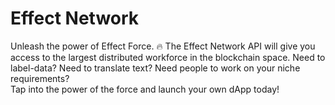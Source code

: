 # Effect Network

Unleash the power of Effect Force. 🔥
The Effect Network API will give you access to the largest distributed workforce in the blockchain space. 
Need to label-data? Need to translate text? Need people to work on your niche requirements?  
Tap into the power of the force and launch your own dApp today!
